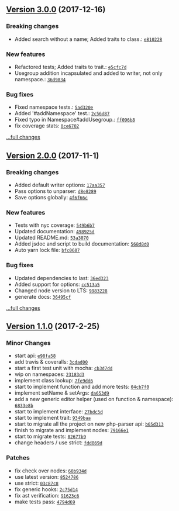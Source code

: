 ## [Version 3.0.0](https://github.com/glayzzle/php-writer/releases/tag/v3.0.0) (2017-12-16)

### Breaking changes

- Added search without a name; Added traits to class.: [`e810228`](https://github.com/glayzzle/php-writer/commit/e810228)

### New features

- Refactored tests; Added traits to trait.: [`e5cfc7d`](https://github.com/glayzzle/php-writer/commit/e5cfc7d)
- Usegroup addition incapsulated and added to writer, not only namespace.: [`36d9834`](https://github.com/glayzzle/php-writer/commit/36d9834)

### Bug fixes

- Fixed namespace tests.: [`5ad320e`](https://github.com/glayzzle/php-writer/commit/5ad320e)
- Added '#addNamespace' test.: [`2c56d87`](https://github.com/glayzzle/php-writer/commit/2c56d87)
- Fixed typo in Namespace#addUsegroup.: [`ff096b8`](https://github.com/glayzzle/php-writer/commit/ff096b8)
- fix coverage stats: [`0ce6702`](https://github.com/glayzzle/php-writer/commit/0ce6702)

[...full changes](https://github.com/glayzzle/php-writer/compare/v2.0.0...v3.0.0)

## [Version 2.0.0](https://github.com/glayzzle/php-writer/releases/tag/v2.0.0) (2017-11-1)

### Breaking changes

- Added default writer options: [`17aa357`](https://github.com/glayzzle/php-writer/commit/17aa357)
- Pass options to unparser: [`d8e8289`](https://github.com/glayzzle/php-writer/commit/d8e8289)
- Save options globally: [`4f6f66c`](https://github.com/glayzzle/php-writer/commit/4f6f66c)

### New features

- Tests with nyc coverage: [`549b6b7`](https://github.com/glayzzle/php-writer/commit/549b6b7)
- Updated documentation: [`498925d`](https://github.com/glayzzle/php-writer/commit/498925d)
- Updated README.md: [`53a3070`](https://github.com/glayzzle/php-writer/commit/53a3070)
- Added jsdoc and script to build documentation: [`568d8d0`](https://github.com/glayzzle/php-writer/commit/568d8d0)
- Auto yarn lock file: [`bfc0607`](https://github.com/glayzzle/php-writer/commit/bfc0607)

### Bug fixes

- Updated dependencies to last: [`36ed323`](https://github.com/glayzzle/php-writer/commit/36ed323)
- Added support for options: [`cc513a5`](https://github.com/glayzzle/php-writer/commit/cc513a5)
- Changed node version to LTS: [`9983228`](https://github.com/glayzzle/php-writer/commit/9983228)
- generate docs: [`36495cf`](https://github.com/glayzzle/php-writer/commit/36495cf)

[...full changes](https://github.com/glayzzle/php-writer/compare/v1.1.0...v2.0.0)

## [Version 1.1.0](https://github.com/glayzzle/php-writer/releases/tag/v1.1.0) (2017-2-25)

### Minor Changes

- start api: [`e98fa58`](https://github.com/glayzzle/php-writer/commit/e98fa58)
- add travis & coveralls: [`3cdad00`](https://github.com/glayzzle/php-writer/commit/3cdad00)
- start a first test unit with mocha: [`cb3d7dd`](https://github.com/glayzzle/php-writer/commit/cb3d7dd)
- wip on namespaces: [`23183d3`](https://github.com/glayzzle/php-writer/commit/23183d3)
- implement class lookup: [`7fe9dd6`](https://github.com/glayzzle/php-writer/commit/7fe9dd6)
- start to implement function and add more tests: [`04cb7f0`](https://github.com/glayzzle/php-writer/commit/04cb7f0)
- implement setName & setArgs: [`da653d9`](https://github.com/glayzzle/php-writer/commit/da653d9)
- add a new generic editor helper (used on function & namespace): [`6833e8b`](https://github.com/glayzzle/php-writer/commit/6833e8b)
- start to implement interface: [`27bdc5d`](https://github.com/glayzzle/php-writer/commit/27bdc5d)
- start to implement trait: [`9349baa`](https://github.com/glayzzle/php-writer/commit/9349baa)
- start to migrate all the project on new php-parser api: [`b65d313`](https://github.com/glayzzle/php-writer/commit/b65d313)
- finish to migrate and implement nodes: [`79166e1`](https://github.com/glayzzle/php-writer/commit/79166e1)
- start to migrate tests: [`02677b9`](https://github.com/glayzzle/php-writer/commit/02677b9)
- change headers / use strict: [`fdd869d`](https://github.com/glayzzle/php-writer/commit/fdd869d)

### Patches

- fix check over nodes: [`60b934d`](https://github.com/glayzzle/php-writer/commit/60b934d)
- use latest version: [`8524786`](https://github.com/glayzzle/php-writer/commit/8524786)
- use strict: [`03c87c8`](https://github.com/glayzzle/php-writer/commit/03c87c8)
- fix generic hooks: [`2c75d14`](https://github.com/glayzzle/php-writer/commit/2c75d14)
- fix ast verification: [`91623c6`](https://github.com/glayzzle/php-writer/commit/91623c6)
- make tests pass: [`4794d69`](https://github.com/glayzzle/php-writer/commit/4794d69)
